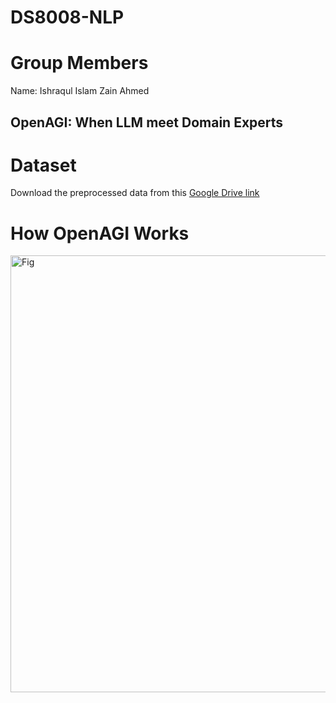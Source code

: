 # DS8008-NLP
# Group Members
Name: Ishraqul Islam
      Zain Ahmed

## OpenAGI: When LLM meet Domain Experts

# Dataset
Download the preprocessed data from this [Google Drive link](https://drive.google.com/drive/folders/1AjT6y7qLIMxcmHhUBG5IE1_5SnCPR57e?usp=share_link)

# How OpenAGI Works
<img width="699" alt="Fig" src="https://github.com/Ishraqul/DS8008-NLP/assets/83347887/4de3914b-0825-49b4-a6db-c1963331803d">


